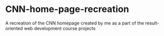 # CNN-home-page-recreation
A recreation of the CNN homepage created by me as a part of the result-oriented web development course projects
